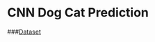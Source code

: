 # CNN Dog Cat Prediction
 
###[Dataset](https://drive.google.com/file/d/1z7M_Tdm_VG8iOIGItp8Y0E_FXsrpqYSN/view?usp=sharing)
